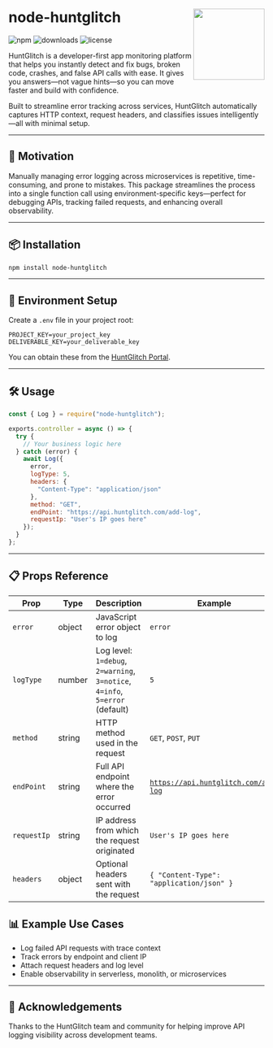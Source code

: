 <h1 align="left">
  node-huntglitch
  <img src="https://app.huntglitch.com/images/logo.svg" align="right" width="140" height="140"/>
</h1>

![npm](https://img.shields.io/npm/v/node-huntglitch)
![downloads](https://img.shields.io/npm/dt/node-huntglitch)
![license](https://img.shields.io/npm/l/node-huntglitch)

HuntGlitch is a developer-first app monitoring platform that helps you instantly detect and fix bugs, broken code, crashes, and false API calls with ease. It gives you answers—not vague hints—so you can move faster and build with confidence.

Built to streamline error tracking across services, HuntGlitch automatically captures HTTP context, request headers, and classifies issues intelligently—all with minimal setup.

---

## 🚀 Motivation

Manually managing error logging across microservices is repetitive, time-consuming, and prone to mistakes. This package streamlines the process into a single function call using environment-specific keys—perfect for debugging APIs, tracking failed requests, and enhancing overall observability.

---

## 📦 Installation

```bash
npm install node-huntglitch
```

---

## 🔐 Environment Setup

Create a `.env` file in your project root:

```env
PROJECT_KEY=your_project_key
DELIVERABLE_KEY=your_deliverable_key
```

You can obtain these from the [HuntGlitch Portal](https://huntglitch.com).

---

## 🛠️ Usage

```js
const { Log } = require("node-huntglitch");

exports.controller = async () => {
  try {
    // Your business logic here
  } catch (error) {
    await Log({
      error,
      logType: 5, 
      headers: {
        "Content-Type": "application/json"
      },
      method: "GET",
      endPoint: "https://api.huntglitch.com/add-log",
      requestIp: "User's IP goes here"
    });
  }
};
```

---

## 📋 Props Reference

| Prop        | Type     | Description                                                     | Example                                              |
|-------------|----------|-----------------------------------------------------------------|------------------------------------------------------|
| `error`     | object   | JavaScript error object to log                                  | `error`                                              |
| `logType`   | number   | Log level: `1=debug`, `2=warning`, `3=notice`, `4=info`, `5=error` (default) | `5`                          |
| `method`    | string   | HTTP method used in the request                                 | `GET`, `POST`, `PUT`                                 |
| `endPoint`  | string   | Full API endpoint where the error occurred                      | <code>https://api.huntglitch.com/add-log</code>      |
| `requestIp` | string   | IP address from which the request originated                    | `User's IP goes here`                                      |
| `headers`   | object   | Optional headers sent with the request                          | `{ "Content-Type": "application/json" }`             |

## 📊 Example Use Cases

- Log failed API requests with trace context
- Track errors by endpoint and client IP
- Attach request headers and log level
- Enable observability in serverless, monolith, or microservices

---

## 🙌 Acknowledgements

Thanks to the HuntGlitch team and community for helping improve API logging visibility across development teams.